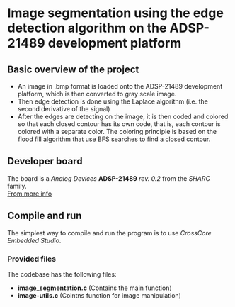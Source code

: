# Image segmentation using the edge detection algorithm on the ADSP-21489 development platform

## Basic overview of the project
- An image in .bmp format is loaded onto the ADSP-21489 development platform, which is then converted to gray
scale image.
- Then edge detection is done using the Laplace algorithm (i.e. the second derivative of the signal)
- After the edges are detecting on the image, it is then coded and colored so that each closed contour has its own code, that is, each contour is colored with a separate color. The coloring principle is based on the flood fill algorithm that use BFS searches to find a closed contour.


## Developer board
The board is a _Analog Devices_ **ADSP-21489** _rev. 0.2_ from the  _SHARC_ family.  
[From more info](https://www.analog.com/en/design-center/evaluation-hardware-and-software/evaluation-boards-kits/21489-EZBRD.html#eb-overview)

## Compile and run
The simplest way to compile and run the program is to use _CrossCore Embedded Studio_.

### Provided files
The codebase has the following files: 
- **image_segmentation.c** (Contains the main function)
- **image-utils.c** (Cointns function for image manipulation)